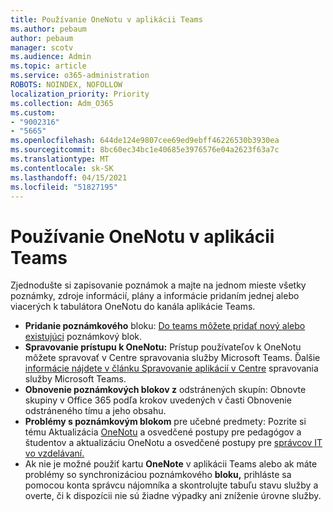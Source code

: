 ```yaml
---
title: Používanie OneNotu v aplikácii Teams
ms.author: pebaum
author: pebaum
manager: scotv
ms.audience: Admin
ms.topic: article
ms.service: o365-administration
ROBOTS: NOINDEX, NOFOLLOW
localization_priority: Priority
ms.collection: Adm_O365
ms.custom:
- "9002316"
- "5665"
ms.openlocfilehash: 644de124e9807cee69ed9ebff46226530b3930ea
ms.sourcegitcommit: 8bc60ec34bc1e40685e3976576e04a2623f63a7c
ms.translationtype: MT
ms.contentlocale: sk-SK
ms.lasthandoff: 04/15/2021
ms.locfileid: "51827195"
---
```

# <a name="using-onenote-in-teams"></a>Používanie OneNotu v aplikácii Teams

Zjednodušte si zapisovanie poznámok a majte na jednom mieste všetky poznámky, zdroje informácií, plány a informácie pridaním jednej alebo viacerých k tabulátora OneNotu do kanála aplikácie Teams.

- **Pridanie poznámkového** bloku: [Do teams môžete pridať nový alebo existujúci](https://support.microsoft.com/office/add-a-onenote-notebook-to-teams-0ec78cc3-ba3b-4279-a88e-aa40af9865c2) poznámkový blok.
- **Spravovanie prístupu k OneNotu:** Prístup používateľov k OneNotu môžete spravovať v Centre spravovania služby Microsoft Teams. Ďalšie [informácie nájdete v článku Spravovanie aplikácií v Centre](https://docs.microsoft.com/MicrosoftTeams/manage-apps) spravovania služby Microsoft Teams.
- **Obnovenie poznámkových blokov z** odstránených [](https://docs.microsoft.com/microsoftteams/archive-or-delete-a-team#restore-a-deleted-team) skupín: Obnovte skupiny v Office 365 podľa krokov uvedených v časti Obnovenie odstráneného tímu a jeho obsahu.
- **Problémy s poznámkovým blokom** pre učebné predmety: Pozrite si tému Aktualizácia [OneNotu](https://support.office.com/article/onenote-update-and-best-practices-for-educators-and-students-dde775f0-8b06-4263-8b54-1e9ddc3dd146) a osvedčené postupy pre pedagógov a študentov a aktualizáciu OneNotu a osvedčené postupy pre [správcov IT vo vzdelávaní.](https://support.office.com/article/onenote-update-and-best-practices-for-it-admins-in-education-9d78f2b2-5e25-4288-b597-b4ba463c7b46)
- Ak nie je možné použiť kartu **OneNote** v aplikácii Teams alebo ak máte problémy so [](https://docs.microsoft.com/office365/enterprise/view-service-health) synchronizáciou poznámkového **bloku,** prihláste sa pomocou konta správcu nájomníka a skontrolujte tabuľu stavu služby a overte, či k dispozícii nie sú žiadne výpadky ani zníženie úrovne služby.
